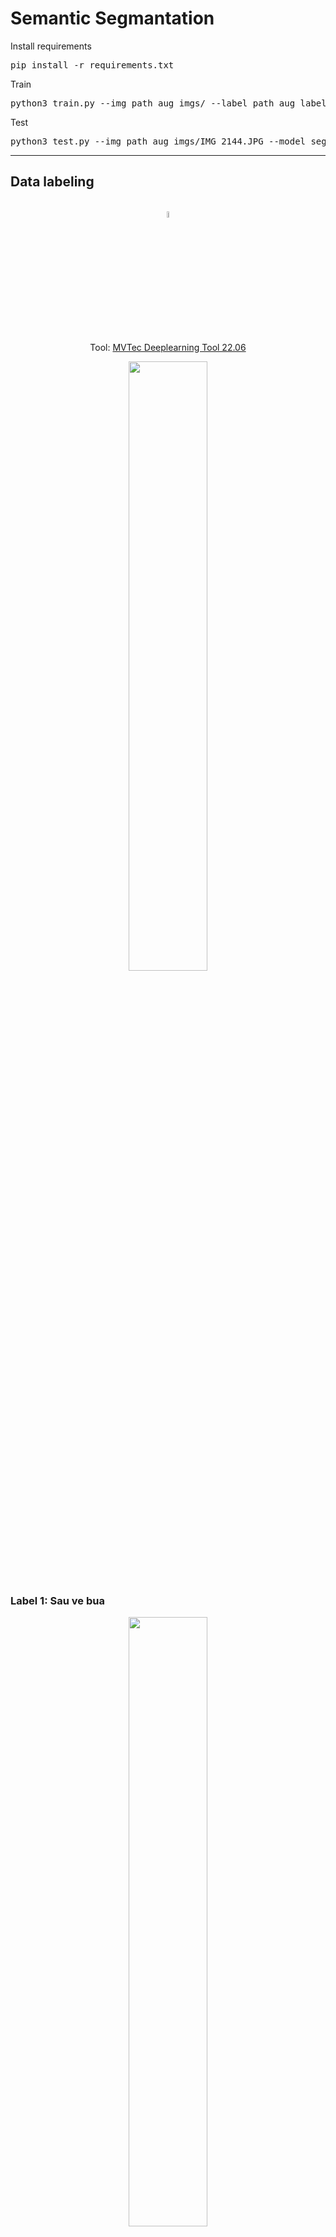# Semantic Segmantation
Install requirements
<pre>
pip install -r requirements.txt
</pre>
Train
<pre>
python3 train.py --img_path aug_imgs/ --label_path aug_labels/ --shape 256 --batch_size 16
</pre>

Test
<pre>
python3 test.py --img_path aug_imgs/IMG_2144.JPG --model segmantation.h5
</pre>
---

## Data labeling

<div align="center" style="display: inline_block"><br>

<img src='storage/tool_icon.jpg' style='width: 5%'>

Tool: [MVTec Deeplearning Tool 22.06](https://www.mvtec.com/products/deep-learning-tool) 

<img src='storage/tool_label.png' style='width: 50%'>
</div>


### Label 1: Sau ve bua
<div align="center" style="inline_block">
<img src='storage/label_sauvebua.png' style='width: 50%'>
</div>

### Label 2: Nam ri sat
<div align="center" style="inline_block">
<img src='storage/label_namrisat.jpg' style='width: 50%'>
</div>

### Overview:

- 534 images
- Sau ve bua: 327 objects
- Nam ri sat: 531 objects

<div align="center" style="inline_block">
<img src='storage/overview.png' style='width: 50%'>
</div>

## Build model unet

## Version 1

### Without augmentation

<div align="center" style="inline_block">
<img src='storage/model_ver1.png' style='width: 50%'>
</div>

* num parameters: 7.699.011

* training:

<div align="center">
<a align="center" style="inline_block">
<img src='storage/acc.png' style='width: 30%'>
<img src='storage/loss.png' style='width: 30%'>
</a>
</div>


* Accuracy on test set: 0.9669

<div align="center" style="inline_block">
<img src='storage/res_ver1_1.png' style='width: 50%'>
<img src='storage/res_ver1_2.png' style='width: 50%'>
<img src='storage/res_ver1_3.png' style='width: 50%'>
<img src='storage/res_ver1_4.png' style='width: 50%'>
</div>

* Dữ liệu khá ít, nên để tránh trước việc overfitting nên mạng unet đã được cắt giảm bớt 1 block downsample và 1 block upsample so với kiến trúc gốc, giảm số lượng tham số xuống còn khoảng 7 tr, trong khi model gốc khoảng 31tr

* Model cho ra accuracy khá cao tuy nhiên kết quả test rất tệ. Có thể lý giải như sau. Kích thước ảnh đưa vào mạng là 256 x 256 trong có có rất nhiều pixel mang label 0 (background) khi mô hình dự đoán, đa phần các pixel được dự đoán mang giá trị là 0 điều này làm cho accuracy cao. Trong khi đó các label 1 và label 2 không dự đoán được làm cho kết quả test trên dữ liệu thật tệ.


### With augmentation

* Các phép biến đổi được dùng để tăng cường dữ liệu bao gồm:

	* Horizontal flip
	* Vertical flip
	* Rotate
	* Shear
	* Scale
	* Translate
	* Brighness
	* Crop

<div align="center" style="inline_block">
<img src='storage/Figure_2.png' style='width: 50%'>
</div>

* Dữ liệu = (num images) * 5 + (num images) = 3024 images

* Vì khi load dữ liệu với size 256x256 vào ram để đưa vào model thì sẽ làm cho colab mất kết nối do tràn ram do đó phải viết lại hàm train model theo từng batch và đọc ảnh từ path của image

* Khi training đặt số lượng epoch là 100, và early stoppng theo dõi val_loss, patience=2, vì patience khá thấp cho nên model không train được nhiều (~8 epoch) và accuracy đạt khoảng 0.96. Kết quả test thì model dự đoán đa số là label 0 làm cho kết quả thực tế không tốt. Khi tăng patience lên thì model đã train được nhiều hơn và accuracy lên 0.99. Kết quả test cũng chính xác hơn


* training:

<div align="center">
<a align="center" style="inline_block">
<img src='storage/acc1.png' style='width: 30%'>
<img src='storage/loss1.png' style='width: 30%'>
</a>
</div>

* testing:

<div align="center" style="inline_block">
<img src='storage/aug_res_ver1_1.png' style='width: 50%'>
<img src='storage/aug_res_ver1_2.png' style='width: 50%'>
<img src='storage/aug_res_ver1_3.png' style='width: 50%'>
<img src='storage/aug_res_ver1.png' style='width: 50%'>
</div>

## Version 2

<div align="center" style="inline_block">
<img src='storage/model_ver2.png' style='width: 50%'>
</div>

* numparameters: 31,033,411

### with augmentation


* training:

<div align="center">
<a align="center" style="inline_block">
<img src='storage/acc2.png' style='width: 30%'>
<img src='storage/loss2.png' style='width: 30%'>
</a>
</div>

* testing:

<div align="center" style="inline_block">
<img src='storage/aug_res_ver2_1.png' style='width: 50%'>
<img src='storage/aug_res_ver2_2.png' style='width: 50%'>
<img src='storage/aug_res_ver2_3.png' style='width: 50%'>
<img src='storage/aug_res_ver2.png' style='width: 50%'>
</div>

* Kết quả test trên dữ liệu cho thấy model đã học được cách phát hiện được bệnh, phát hiện khá chính xác. Tuy nhiên một số những điểm ảnh bị chói sáng do ánh sáng mặt trời thì model phát hiện thành bệnh sâu vẽ bùa.
